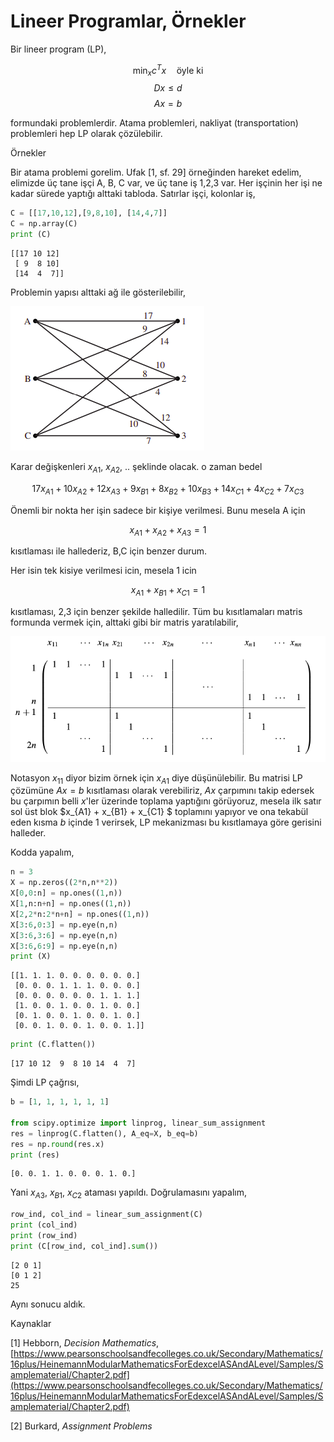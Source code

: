 # Lineer Programlar, Örnekler

Bir lineer program (LP), 

$$
\min_x c^Tx \quad \textrm{öyle ki}
$$
$$
Dx \le d
$$
$$
Ax = b
$$

formundaki problemlerdir. Atama problemleri, nakliyat (transportation)
problemleri hep LP olarak çözülebilir. 

Örnekler

Bir atama problemi gorelim. Ufak [1, sf. 29] örneğinden hareket edelim,
elimizde üç tane işçi A, B, C var, ve üç tane iş 1,2,3 var. Her işçinin her
işi ne kadar sürede yaptığı alttaki tabloda. Satırlar işçi, kolonlar iş,

```python
C = [[17,10,12],[9,8,10], [14,4,7]]
C = np.array(C)
print (C)
```

```
[[17 10 12]
 [ 9  8 10]
 [14  4  7]]
```

Problemin yapısı alttaki ağ ile gösterilebilir,

![](func_90_nflow_11.png)

Karar değişkenleri $x_{A1}$, $x_{A2}$, .. şeklinde olacak. o zaman bedel

$$
17 x_{A1} + 10 x_{A2} + 12 x_{A3} + 
9 x_{B1} + 8 x_{B2} + 10 x_{B3} + 
14 x_{C1} + 4 x_{C2} + 7 x_{C3}
$$

Önemli bir nokta her işin sadece bir kişiye verilmesi. Bunu mesela A için

$$
x_{A1} + x_{A2} +  x_{A3}  = 1
$$

kısıtlaması ile hallederiz, B,C için benzer durum. 

Her isin tek kisiye verilmesi icin, mesela 1 icin

$$
x_{A1} + x_{B1} + x_{C1} = 1
$$

kısıtlaması, 2,3 için benzer şekilde halledilir. Tüm bu kısıtlamaları
matris formunda vermek için, alttaki gibi bir matris yaratılabilir,

![](func_90_nflow_12.png)

Notasyon $x_{11}$ diyor bizim örnek için $x_{A1}$ diye düşünülebilir. Bu
matrisi LP çözümüne $Ax = b$ kısıtlaması olarak verebiliriz, $Ax$ çarpımını
takip edersek bu çarpımın belli $x$'ler üzerinde toplama yaptığını
görüyoruz, mesela ilk satır sol üst blok $x_{A1} + x_{B1} + x_{C1} $
toplamını yapıyor ve ona tekabül eden kısma $b$ içinde 1 verirsek, LP
mekanizması bu kısıtlamaya göre gerisini halleder.

Kodda yapalım,

```python
n = 3
X = np.zeros((2*n,n**2))
X[0,0:n] = np.ones((1,n))
X[1,n:n+n] = np.ones((1,n))
X[2,2*n:2*n+n] = np.ones((1,n))
X[3:6,0:3] = np.eye(n,n)
X[3:6,3:6] = np.eye(n,n)
X[3:6,6:9] = np.eye(n,n)
print (X)
```

```
[[1. 1. 1. 0. 0. 0. 0. 0. 0.]
 [0. 0. 0. 1. 1. 1. 0. 0. 0.]
 [0. 0. 0. 0. 0. 0. 1. 1. 1.]
 [1. 0. 0. 1. 0. 0. 1. 0. 0.]
 [0. 1. 0. 0. 1. 0. 0. 1. 0.]
 [0. 0. 1. 0. 0. 1. 0. 0. 1.]]
```

```python
print (C.flatten())
```

```
[17 10 12  9  8 10 14  4  7]
```

Şimdi LP çağrısı,

```python
b = [1, 1, 1, 1, 1, 1]

from scipy.optimize import linprog, linear_sum_assignment
res = linprog(C.flatten(), A_eq=X, b_eq=b)
res = np.round(res.x)
print (res)
```

```
[0. 0. 1. 1. 0. 0. 0. 1. 0.]
```

Yani $x_{A3}$, $x_{B1}$, $x_{C2}$ ataması yapıldı. Doğrulamasını yapalım,

```python
row_ind, col_ind = linear_sum_assignment(C)
print (col_ind)
print (row_ind)
print (C[row_ind, col_ind].sum())
```

```
[2 0 1]
[0 1 2]
25
```

Aynı sonucu aldık. 


Kaynaklar

[1] Hebborn, *Decision Mathematics*, 
    [https://www.pearsonschoolsandfecolleges.co.uk/Secondary/Mathematics/16plus/HeinemannModularMathematicsForEdexcelASAndALevel/Samples/Samplematerial/Chapter2.pdf](https://www.pearsonschoolsandfecolleges.co.uk/Secondary/Mathematics/16plus/HeinemannModularMathematicsForEdexcelASAndALevel/Samples/Samplematerial/Chapter2.pdf)

[2] Burkard, *Assignment Problems*







